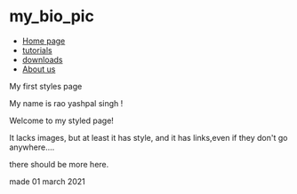 # my_bio_pic
<!DOCTYPE html>
<html>
<head>
<title>cs style page</title>	
<link rel = "style sheet" href = "stle.css">
</head>
<body>
<!--site navigation menu-->
<ul class = "navbar">
<li> <a href = "index.html">Home page </a>
<li> <a href = "Tutorial.html">tutorials </a>
<li> <a href = "Downloads.html"> downloads </a>
<li> <a href = "aboutus.html"> About us </a>
</ul>
<!=--main content-->
<hl> My first styles page </hl>
<p> My name is rao yashpal singh !
<p> Welcome to my styled page!
<p> It lacks images, but at least it has style, and it has links,even if they don't go anywhere....</p>
<p> there should be more here. </p>
<addrees> made 01 march 2021 <br>
</address>
</body>
</html>
